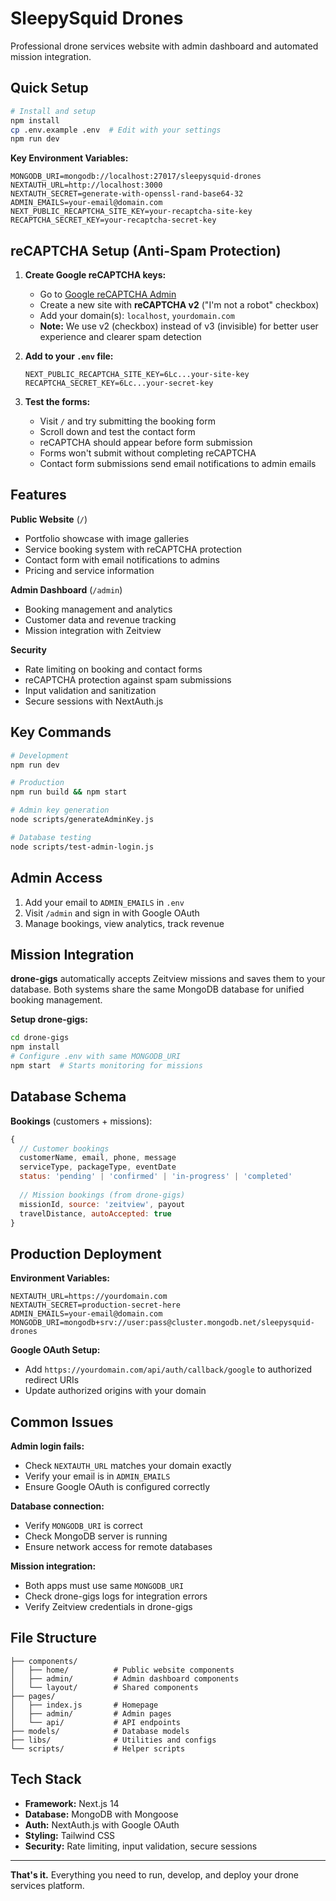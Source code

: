 # SleepySquid Drones

Professional drone services website with admin dashboard and automated mission integration.

<!-- Build trigger: 2024-12-26 -->

## Quick Setup

```bash
# Install and setup
npm install
cp .env.example .env  # Edit with your settings
npm run dev
```

**Key Environment Variables:**
```env
MONGODB_URI=mongodb://localhost:27017/sleepysquid-drones
NEXTAUTH_URL=http://localhost:3000
NEXTAUTH_SECRET=generate-with-openssl-rand-base64-32
ADMIN_EMAILS=your-email@domain.com
NEXT_PUBLIC_RECAPTCHA_SITE_KEY=your-recaptcha-site-key
RECAPTCHA_SECRET_KEY=your-recaptcha-secret-key
```

## reCAPTCHA Setup (Anti-Spam Protection)

1. **Create Google reCAPTCHA keys:**
   - Go to [Google reCAPTCHA Admin](https://www.google.com/recaptcha/admin)
   - Create a new site with **reCAPTCHA v2** ("I'm not a robot" checkbox)
   - Add your domain(s): `localhost`, `yourdomain.com`
   - **Note:** We use v2 (checkbox) instead of v3 (invisible) for better user experience and clearer spam detection

2. **Add to your `.env` file:**
   ```env
   NEXT_PUBLIC_RECAPTCHA_SITE_KEY=6Lc...your-site-key
   RECAPTCHA_SECRET_KEY=6Lc...your-secret-key
   ```

3. **Test the forms:**
   - Visit `/` and try submitting the booking form
   - Scroll down and test the contact form
   - reCAPTCHA should appear before form submission
   - Forms won't submit without completing reCAPTCHA
   - Contact form submissions send email notifications to admin emails

## Features

**Public Website** (`/`)
- Portfolio showcase with image galleries
- Service booking system with reCAPTCHA protection
- Contact form with email notifications to admins
- Pricing and service information

**Admin Dashboard** (`/admin`)
- Booking management and analytics
- Customer data and revenue tracking
- Mission integration with Zeitview

**Security**
- Rate limiting on booking and contact forms
- reCAPTCHA protection against spam submissions
- Input validation and sanitization
- Secure sessions with NextAuth.js

## Key Commands

```bash
# Development
npm run dev

# Production
npm run build && npm start

# Admin key generation
node scripts/generateAdminKey.js

# Database testing
node scripts/test-admin-login.js
```

## Admin Access

1. Add your email to `ADMIN_EMAILS` in `.env`
2. Visit `/admin` and sign in with Google OAuth
3. Manage bookings, view analytics, track revenue

## Mission Integration

**drone-gigs** automatically accepts Zeitview missions and saves them to your database. Both systems share the same MongoDB database for unified booking management.

**Setup drone-gigs:**
```bash
cd drone-gigs
npm install
# Configure .env with same MONGODB_URI
npm start  # Starts monitoring for missions
```

## Database Schema

**Bookings** (customers + missions):
```javascript
{
  // Customer bookings
  customerName, email, phone, message
  serviceType, packageType, eventDate
  status: 'pending' | 'confirmed' | 'in-progress' | 'completed'
  
  // Mission bookings (from drone-gigs)
  missionId, source: 'zeitview', payout
  travelDistance, autoAccepted: true
}
```

## Production Deployment

**Environment Variables:**
```env
NEXTAUTH_URL=https://yourdomain.com
NEXTAUTH_SECRET=production-secret-here
ADMIN_EMAILS=your-email@domain.com
MONGODB_URI=mongodb+srv://user:pass@cluster.mongodb.net/sleepysquid-drones
```

**Google OAuth Setup:**
- Add `https://yourdomain.com/api/auth/callback/google` to authorized redirect URIs
- Update authorized origins with your domain

## Common Issues

**Admin login fails:**
- Check `NEXTAUTH_URL` matches your domain exactly
- Verify your email is in `ADMIN_EMAILS`
- Ensure Google OAuth is configured correctly

**Database connection:**
- Verify `MONGODB_URI` is correct
- Check MongoDB server is running
- Ensure network access for remote databases

**Mission integration:**
- Both apps must use same `MONGODB_URI`
- Check drone-gigs logs for integration errors
- Verify Zeitview credentials in drone-gigs

## File Structure

```
├── components/
│   ├── home/          # Public website components
│   ├── admin/         # Admin dashboard components
│   └── layout/        # Shared components
├── pages/
│   ├── index.js       # Homepage
│   ├── admin/         # Admin pages
│   └── api/           # API endpoints
├── models/            # Database models
├── libs/              # Utilities and configs
└── scripts/           # Helper scripts
```

## Tech Stack

- **Framework:** Next.js 14
- **Database:** MongoDB with Mongoose
- **Auth:** NextAuth.js with Google OAuth
- **Styling:** Tailwind CSS
- **Security:** Rate limiting, input validation, secure sessions

---

**That's it.** Everything you need to run, develop, and deploy your drone services platform.
